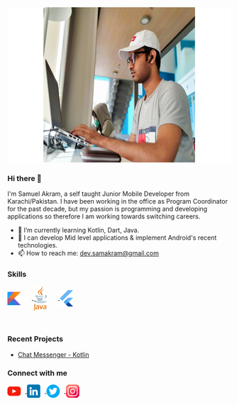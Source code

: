 
<div style="text-align:center;">
  <img src="images/profile.jpg" width="1100px" height="350px"/>
</div>

### Hi there 👋

I'm Samuel Akram, a self taught Junior Mobile Developer from Karachi/Pakistan. I have been working in the office as Program Coordinator for the past decade, but my passion is programming and developing applications so therefore I am working towards switching careers. 

- 🌱 I’m currently learning Kotlin, Dart, Java.
- 💬 I can develop Mid level applications & implement Android's recent technologies.
- 📫 How to reach me: dev.samakram@gmail.com



### Skills
<p align="start">
  <a href="#">
    <img align="center" alt="Kotlin" width="30px" src="images/kotlin.svg" style="margin-right: 25px; vertical-align: middle;" />
  </a>
  <a href="#">
    <img align="center" alt="Java" width="30px" src="images/java.svg" style="margin-right: 25px; vertical-align: middle;" />
  </a>
  <a href="#">
    <img align="center" alt="Flutter" width="30px" src="images/flutter.svg" style="margin-right: 25px; vertical-align: middle;" />
  </a>
</p>



<br />

### Recent Projects

- [Chat Messenger - Kotlin](https://github.com/developersamuelakram/ChatMessenger)

### Connect with me
<p align="start">
  <a href="https://www.youtube.com/@developersamuel/videos">
    <img align="center" alt="Your Website" width="30px" src="images/youtube.png" style="margin-right: 10px; vertical-align: middle;" />
  </a>
  <a href="https://www.linkedin.com/in/samuelakram">
    <img align="center" alt="LinkedIn" width="30px" src="images/linkedin.png" style="margin-right: 10px; vertical-align: middle;" />
  </a>
  <a href="https://twitter.com/akramsamuels">
    <img align="center" alt="Twitter" width="30px" src="images/twitter.png" style="margin-right: 10px; vertical-align: middle;" />
  </a>
  <a href="https://www.instagram.com/samuelcodes/">
    <img align="center" alt="Instagram" width="30px" src="images/instagram.png" style="margin-right: 10px; vertical-align: middle;" />
  </a>
</p>


<br />
<br />

